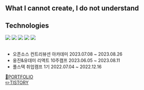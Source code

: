  <div align = center>
      

</div>
 
 
<div>

<h2>What I cannot create, I do not understand</h2>
</div>


<div>
 <h2>Technologies</h2>
</div>


<div>
<img src="https://img.shields.io/badge/JavaScript-F7DF1E?style=flat&logo=javascript&logoColor=000000"/>
<img src="https://img.shields.io/badge/Tailwind CSS-06B6D4?style=flat&logo=tailwindcss&logoColor=000000"/>
<img src="https://img.shields.io/badge/React.js-skyblue?style=flat&logo=react&logoColor=000000"/>
<img src="https://img.shields.io/badge/Vue.js-4FC08D?style=flat&logo=vue.js&logoColor=000000"/>
<img src="https://img.shields.io/badge/TypeScript-blue?style=flat&logo=TypeScript&logoColor=000000"/>
</div>

<br>
<div>
 <ul>
  <li>오픈소스 컨트리뷰션 아카데미 2023.07.08 ~ 2023.08.26</li>
  <li>웅진&유데미 리액트 10주캠프 2023.06.05 ~ 2023.08.11</li>
  <li>풀스택 취업캠프 1기 2022.07.04 ~ 2022.12.16</li>
 </ul>
</div>

[🌱PORTFOLIO](https://www.notion.so/hobin49/86019006c5044449a2cf93e236b693a7)<br>
[✏️TISTORY](https://hobin49.tistory.com/)



